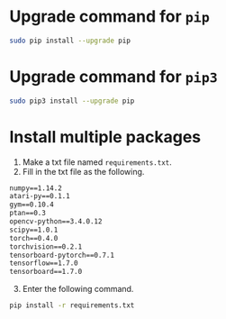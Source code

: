 # Upgrade command for `pip`
```bash
sudo pip install --upgrade pip
```

# Upgrade command for `pip3`
```bash
sudo pip3 install --upgrade pip
```

# Install multiple packages
1. Make a txt file named `requirements.txt`.
2. Fill in the txt file as the following.
```txt
numpy==1.14.2
atari-py==0.1.1
gym==0.10.4
ptan==0.3
opencv-python==3.4.0.12
scipy==1.0.1
torch==0.4.0
torchvision==0.2.1
tensorboard-pytorch==0.7.1
tensorflow==1.7.0
tensorboard==1.7.0
```
3. Enter the following command.
```bash
pip install -r requirements.txt
```
